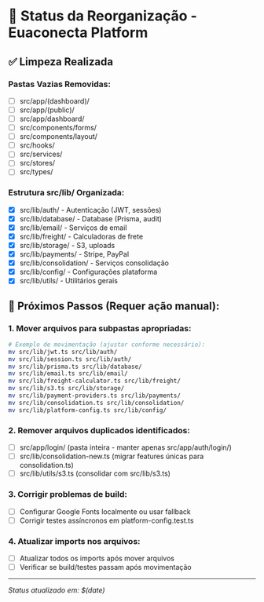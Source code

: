 # 🔄 Status da Reorganização - Euaconecta Platform

## ✅ Limpeza Realizada

### Pastas Vazias Removidas:
- [ ] src/app/(dashboard)/
- [ ] src/app/(public)/  
- [ ] src/app/dashboard/
- [ ] src/components/forms/
- [ ] src/components/layout/
- [ ] src/hooks/
- [ ] src/services/
- [ ] src/stores/
- [ ] src/types/

### Estrutura src/lib/ Organizada:
- [x] src/lib/auth/ - Autenticação (JWT, sessões)
- [x] src/lib/database/ - Database (Prisma, audit)
- [x] src/lib/email/ - Serviços de email
- [x] src/lib/freight/ - Calculadoras de frete
- [x] src/lib/storage/ - S3, uploads
- [x] src/lib/payments/ - Stripe, PayPal
- [x] src/lib/consolidation/ - Serviços consolidação
- [x] src/lib/config/ - Configurações plataforma
- [x] src/lib/utils/ - Utilitários gerais

## 🚧 Próximos Passos (Requer ação manual):

### 1. Mover arquivos para subpastas apropriadas:
```bash
# Exemplo de movimentação (ajustar conforme necessário):
mv src/lib/jwt.ts src/lib/auth/
mv src/lib/session.ts src/lib/auth/
mv src/lib/prisma.ts src/lib/database/
mv src/lib/email.ts src/lib/email/
mv src/lib/freight-calculator.ts src/lib/freight/
mv src/lib/s3.ts src/lib/storage/
mv src/lib/payment-providers.ts src/lib/payments/
mv src/lib/consolidation.ts src/lib/consolidation/
mv src/lib/platform-config.ts src/lib/config/
```

### 2. Remover arquivos duplicados identificados:
- [ ] src/app/login/ (pasta inteira - manter apenas src/app/auth/login/)
- [ ] src/lib/consolidation-new.ts (migrar features únicas para consolidation.ts)
- [ ] src/lib/utils/s3.ts (consolidar com src/lib/s3.ts)

### 3. Corrigir problemas de build:
- [ ] Configurar Google Fonts localmente ou usar fallback
- [ ] Corrigir testes assíncronos em platform-config.test.ts

### 4. Atualizar imports nos arquivos:
- [ ] Atualizar todos os imports após mover arquivos
- [ ] Verificar se build/testes passam após movimentação

---

*Status atualizado em: $(date)*
